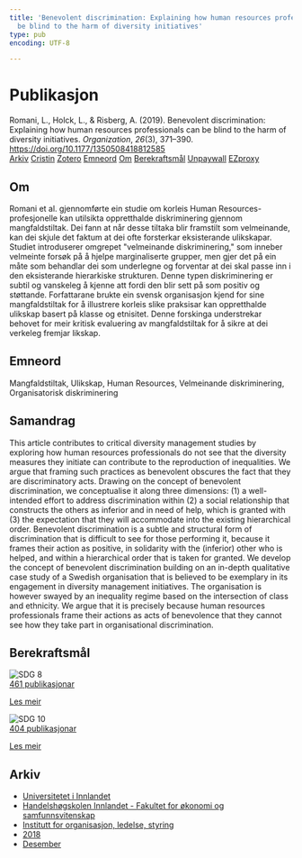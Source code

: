 ```yaml
---
title: 'Benevolent discrimination: Explaining how human resources professionals can
  be blind to the harm of diversity initiatives'
type: pub
encoding: UTF-8

---
```

<h1>Publikasjon</h1>
<article id="csl-bib-container-FZVPGTJR" class="csl-bib-container">
  <div class="csl-bib-body"> <div class="csl-entry">Romani, L., Holck, L., &#38; Risberg, A. (2019). Benevolent discrimination: Explaining how human resources professionals can be blind to the harm of diversity initiatives. <i>Organization</i>, <i>26</i>(3), 371–390. <a href="https://doi.org/10.1177/1350508418812585">https://doi.org/10.1177/1350508418812585</a></div> </div>
  <div class="csl-bib-buttons">
    <a href="#taxonomy-article-FZVPGTJR" alt="archive" class="csl-bib-button">Arkiv</a>
    <a href="https://app.cristin.no/results/show.jsf?id=1638857" alt="Cristin" class="csl-bib-button">Cristin</a>
    <a href="http://zotero.org/groups/5881554/items/FZVPGTJR" alt="Zotero" class="csl-bib-button">Zotero</a>
    <a href="#keywords-article-FZVPGTJR" alt="keywords" class="csl-bib-button">Emneord</a>
    <a href="#about-article-FZVPGTJR" alt="about_pub" class="csl-bib-button">Om</a>
    <a href="#sdg-article-FZVPGTJR" alt="sdg" class="csl-bib-button">Berekraftsmål</a>
    <a href="https://journals.sagepub.com/doi/pdf/10.1177/1350508418812585" alt="Unpaywall" class="csl-bib-button">Unpaywall</a>
    <a href="https://journals.sagepub.com/doi/pdf/10.1177/1350508418812585" alt="EZproxy" class="csl-bib-button">EZproxy</a>
  </div>
  <div id="csl-bib-meta-container-FZVPGTJR"></div>
</article>
<div id="csl-bib-meta-FZVPGTJR" class="csl-bib-meta">
  <article id="about-article-FZVPGTJR" class="about_pub-article">
    <h1>Om</h1>
    Romani et al. gjennomførte ein studie om korleis Human Resources-profesjonelle kan utilsikta oppretthalde diskriminering gjennom mangfaldstiltak. Dei fann at når desse tiltaka blir framstilt som velmeinande, kan dei skjule det faktum at dei ofte forsterkar eksisterande ulikskapar. Studiet introduserer omgrepet "velmeinande diskriminering," som inneber velmeinte forsøk på å hjelpe marginaliserte grupper, men gjer det på ein måte som behandlar dei som underlegne og forventar at dei skal passe inn i den eksisterande hierarkiske strukturen. Denne typen diskriminering er subtil og vanskeleg å kjenne att fordi den blir sett på som positiv og støttande. Forfattarane brukte ein svensk organisasjon kjend for sine mangfaldstiltak for å illustrere korleis slike praksisar kan oppretthalde ulikskap basert på klasse og etnisitet. Denne forskinga understrekar behovet for meir kritisk evaluering av mangfaldstiltak for å sikre at dei verkeleg fremjar likskap.
  </article>
  <article id="keywords-article-FZVPGTJR" class="keywords-article">
    <h1>Emneord</h1>
    Mangfaldstiltak, Ulikskap, Human Resources, Velmeinande diskriminering, Organisatorisk diskriminering
  </article>
  <article id="abstract-article-FZVPGTJR" class="abstract-article">
    <h1>Samandrag</h1>
    This article contributes to critical diversity management studies by exploring how human resources professionals do not see that the diversity measures they initiate can contribute to the reproduction of inequalities. We argue that framing such practices as benevolent obscures the fact that they are discriminatory acts. Drawing on the concept of benevolent discrimination, we conceptualise it along three dimensions: (1) a well-intended effort to address discrimination within (2) a social relationship that constructs the others as inferior and in need of help, which is granted with (3) the expectation that they will accommodate into the existing hierarchical order. Benevolent discrimination is a subtle and structural form of discrimination that is difficult to see for those performing it, because it frames their action as positive, in solidarity with the (inferior) other who is helped, and within a hierarchical order that is taken for granted. We develop the concept of benevolent discrimination building on an in-depth qualitative case study of a Swedish organisation that is believed to be exemplary in its engagement in diversity management initiatives. The organisation is however swayed by an inequality regime based on the intersection of class and ethnicity. We argue that it is precisely because human resources professionals frame their actions as acts of benevolence that they cannot see how they take part in organisational discrimination.
  </article>
  <article id="sdg-article-FZVPGTJR" class="sdg-article">
    <h1>Berekraftsmål</h1>
    <div class="sdg-container"><div id="sdg8" class="sdg">
        <img src="{{< params subfolder >}}images/sdg/sdg08_nn.png" class="image" alt="SDG 8">
        <div class="sdg-overlay">
          <a href="{{< params subfolder >}}nn/archive/?sdg=8#archive" class="sdg-publication-count"><span>461</span> publikasjonar</a>
          <p><a href="https://fn.no/om-fn/fns-baerekraftsmaal/anstendig-arbeid-og-oekonomisk-vekst?lang=nno-NO" class="sdg-read-more">Les meir</a></p>
        </div>
      </div> <div id="sdg10" class="sdg">
        <img src="{{< params subfolder >}}images/sdg/sdg10_nn.png" class="image" alt="SDG 10">
        <div class="sdg-overlay">
          <a href="{{< params subfolder >}}nn/archive/?sdg=10#archive" class="sdg-publication-count"><span>404</span> publikasjonar</a>
          <p><a href="https://fn.no/om-fn/fns-baerekraftsmaal/mindre-ulikhet?lang=nno-NO" class="sdg-read-more">Les meir</a></p>
        </div>
      </div></div>
  </article>
  <article id="taxonomy-article-FZVPGTJR" class="taxonomy-article">
    <h1>Arkiv</h1>
    <ul>
      <li><a href="{{< params subfolder >}}nn/archive/?key=3DCRN523">Universitetet i Innlandet</a></li>
      <li><a href="{{< params subfolder >}}nn/archive/?key=DU8Q9LN9">Handelshøgskolen Innlandet - Fakultet for økonomi og samfunnsvitenskap</a></li>
      <li><a href="{{< params subfolder >}}nn/archive/?key=4LUWR3ZM">Institutt for organisasjon, ledelse, styring</a></li>
      <li><a href="{{< params subfolder >}}nn/archive/?key=32SCKVEY">2018</a></li>
      <li><a href="{{< params subfolder >}}nn/archive/?key=QIZE7IQF">Desember</a></li>
    </ul>
  </article>
</div>
